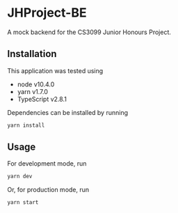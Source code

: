 # JHProject-BE

A mock backend for the CS3099 Junior Honours Project.

## Installation

This application was tested using

- node v10.4.0
- yarn v1.7.0
- TypeScript v2.8.1

Dependencies can be installed by running

```sh
yarn install
```

## Usage

For development mode, run

```sh
yarn dev
```

Or, for production mode, run

```sh
yarn start
```

